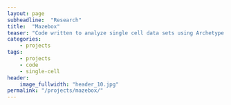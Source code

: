 ```yaml
---
layout: page
subheadline:  "Research"
title:  "Mazebox"
teaser: "Code written to analyze single cell data sets using Archetype Analysis and Cell Transport Potential."
categories:
    - projects
tags:
    - projects
    - code
    - single-cell
header:
    image_fullwidth: "header_10.jpg"
permalink: "/projects/mazebox/"
---
```


